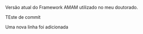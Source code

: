 Versão atual do Framework AMAM utilizado no meu doutorado.

TEste de commit

Uma nova linha foi adicionada
